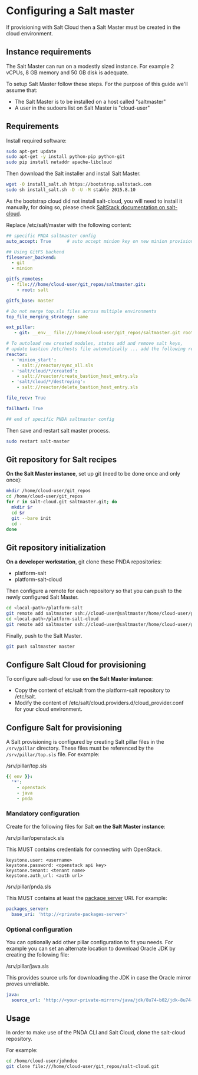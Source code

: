 # Configuring a Salt master

If provisioning with Salt Cloud then a Salt Master must be created in the cloud environment.

## Instance requirements

The Salt Master can run on a modestly sized instance. For example 2 vCPUs, 8 GB memory and 50 GB disk is adequate.

To setup Salt Master follow these steps. For the purpose of this guide we'll assume that:

* The Salt Master is to be installed on a host called "saltmaster"
* A user in the sudoers list on Salt Master is "cloud-user"

## Requirements

Install required software:

```sh
sudo apt-get update
sudo apt-get -y install python-pip python-git
sudo pip install netaddr apache-libcloud
```

Then download the Salt installer and install Salt Master.

```sh
wget -O install_salt.sh https://bootstrap.saltstack.com
sudo sh install_salt.sh -D -U -M stable 2015.8.10
```

As the bootstrap cloud did not install salt-cloud, you will need to install it manually, for doing so, please check [SaltStack documentation on salt-cloud](https://docs.saltstack.com/en/latest/topics/cloud/#quickstart). 

Replace /etc/salt/master with the following content:

```yaml
## specific PNDA saltmaster config
auto_accept: True      # auto accept minion key on new minion provisioning

## Using GitFS backend
fileserver_backend:
  - git
  - minion

gitfs_remotes:
  - file:///home/cloud-user/git_repos/saltmaster.git:
    - root: salt

gitfs_base: master

# Do not merge top.sls files across multiple environments
top_file_merging_strategy: same

ext_pillar:
   - git: __env__ file:///home/cloud-user/git_repos/saltmaster.git root=pillar

# To autoload new created modules, states add and remove salt keys,
# update bastion /etc/hosts file automatically ... add the following reactor configuration
reactor:
  - 'minion_start':
    - salt://reactor/sync_all.sls
  - 'salt/cloud/*/created':
    - salt://reactor/create_bastion_host_entry.sls
  - 'salt/cloud/*/destroying':
    - salt://reactor/delete_bastion_host_entry.sls

file_recv: True

failhard: True

## end of specific PNDA saltmaster config
```

Then save and restart salt master process.

```sh
sudo restart salt-master
```


## Git repository for Salt recipes

**On the Salt Master instance**, set up git (need to be done once and only once):

```sh
mkdir /home/cloud-user/git_repos
cd /home/cloud-user/git_repos
for r in salt-cloud.git saltmaster.git; do
  mkdir $r
  cd $r
  git --bare init
  cd -
done
```

## Git repository initialization

**On a developer workstation**, git clone these PNDA repositories:

* platform-salt
* platform-salt-cloud

Then configure a remote for each repository so that you can push to the newly configured Salt Master.

```sh
cd <local-path>/platform-salt
git remote add saltmaster ssh://cloud-user@saltmaster/home/cloud-user/git_repos/saltmaster.git
cd <local-path>/platform-salt-cloud
git remote add saltmaster ssh://cloud-user@saltmaster/home/cloud-user/git_repos/salt-cloud.git

```
Finally, push to the Salt Master.

```sh
git push saltmaster master
```

## Configure Salt Cloud for provisioning

To configure salt-cloud for use **on the Salt Master instance**:

* Copy the content of etc/salt from the platform-salt repository to /etc/salt.
* Modify the content of /etc/salt/cloud.providers.d/cloud_provider.conf for your cloud environment.

## Configure Salt for provisioning

A Salt provisioning is configured by creating Salt pillar files in the `/srv/pillar` directory.
These files must be referenced by the `/srv/pillar/top.sls` file. For example:

/srv/pillar/top.sls

```yaml
{{ env }}:
  '*':
    - openstack
    - java
    - pnda
```

### Mandatory configuration

Create for the following files for Salt **on the Salt Master instance**:

/srv/pillar/openstack.sls

This MUST contains credentials for connecting with OpenStack.

```
keystone.user: <username>
keystone.password: <openstack api key>
keystone.tenant: <tenant name>
keystone.auth_url: <auth url>
```

/srv/pillar/pnda.sls

This MUST contains at least the [package server](../repos/pnda-package-server-docker/README.md) URI. For example:

```yaml
packages_server:
  base_uri: 'http://<private-packages-server>'
```

### Optional configuration

You can optionally add other pillar configuration to fit you needs. For example you can set an alternate location to download Oracle JDK by creating the following file:

/srv/pillar/java.sls

This provides source urls for downloading the JDK in case the Oracle mirror proves unreliable.

```yaml
java:
  source_url: 'http://<your-private-mirror>/java/jdk/8u74-b02/jdk-8u74-linux-x64.tar.gz'
```

## Usage

In order to make use of the PNDA CLI and Salt Cloud, clone the salt-cloud repository.

For example:

```sh
cd /home/cloud-user/johndoe
git clone file:///home/cloud-user/git_repos/salt-cloud.git
```
